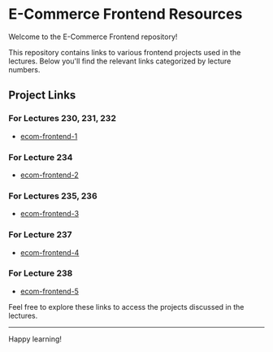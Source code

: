 
# E-Commerce Frontend Resources

Welcome to the E-Commerce Frontend repository!

This repository contains links to various frontend projects used in the lectures. Below you'll find the relevant links categorized by lecture numbers.

## Project Links

### For Lectures 230, 231, 232
-  [ecom-frontend-1](https://github.com/navinreddy20/ecom-frontend-1)

### For Lecture 234
-  [ecom-frontend-2](https://github.com/navinreddy20/ecom-frontend-2)

### For Lectures 235, 236
-  [ecom-frontend-3](https://github.com/navinreddy20/ecom-frontend-3)

### For Lecture 237
-  [ecom-frontend-4](https://github.com/navinreddy20/ecom-frontend-4)

### For Lecture 238
-  [ecom-frontend-5](https://github.com/navinreddy20/ecom-frontend-5)

Feel free to explore these links to access the projects discussed in the lectures.

---

Happy learning!

